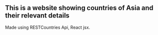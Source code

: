 ## This is a website showing countries of Asia and their relevant details
Made using RESTCountries Api, React jsx.

